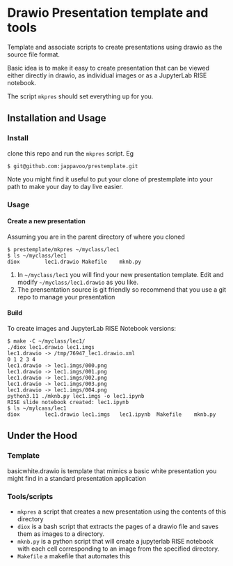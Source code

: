 # Drawio Presentation template and tools

Template and associate scripts to create presentations using drawio as the source file format.

Basic idea is to make it easy to create presentation that can be viewed either directly in drawio, as individual images or
as a JupyterLab RISE notebook.

The script `mkpres` should set everything up for you.

## Installation and Usage

### Install

clone this repo and run the `mkpres` script. Eg
```
$ git@github.com:jappavoo/prestemplate.git
```

Note you might find it useful to put your clone of prestemplate into your path to make your day to day live easier.

### Usage

#### Create a new presentation

Assuming you are in the parent directory of where you cloned
```
$ prestemplate/mkpres ~/myclass/lec1
$ ls ~/myclass/lec1
diox		lec1.drawio	Makefile	mknb.py
```

1. In `~/myclass/lec1` you will find your new presentation template.  Edit and modify `~/myclass/lec1.drawio` as you like.
2. The prensentation source is git friendly so recommend that you use a git repo to manage your presentation


#### Build

To create images and JupyterLab RISE Notebook versions:

```
$ make -C ~/myclass/lec1/
./diox lec1.drawio lec1.imgs
lec1.drawio -> /tmp/76947_lec1.drawio.xml
0 1 2 3 4
lec1.drawio -> lec1.imgs/000.png
lec1.drawio -> lec1.imgs/001.png
lec1.drawio -> lec1.imgs/002.png
lec1.drawio -> lec1.imgs/003.png
lec1.drawio -> lec1.imgs/004.png
python3.11 ./mknb.py lec1.imgs -o lec1.ipynb
RISE slide notebook created: lec1.ipynb
$ ls ~/mylcass/lec1
diox		lec1.drawio	lec1.imgs	lec1.ipynb	Makefile	mknb.py
```


## Under the Hood

### Template 

basicwhite.drawio is template that mimics a basic white presentation you might find in a standard presentation application

### Tools/scripts

- `mkpres` a script that creates a new presentation using the contents of this directory
- `diox` is a bash script that extracts the pages of a drawio file and saves them as images to a directory.
- `mknb.py` is a python script that will create a jupyterlab RISE notebook with each cell corresponding to an image from the specified directory.
- `Makefile` a makefile that automates this


